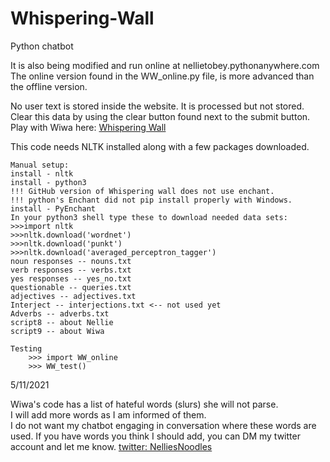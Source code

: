 # Whispering-Wall
Python chatbot 

It is also being modified and run online at nellietobey.pythonanywhere.com
The online version found in the WW_online.py file, is more advanced than the offline version.

No user text is stored inside the website. It is processed but not stored. 
Clear this data by using the clear button found next to the submit button.
Play with Wiwa here: [Whispering Wall](https://nelliestobey.pythonanywhere.com/wiwa)

This code needs NLTK installed along with a few packages downloaded.

    Manual setup:
    install - nltk
    install - python3
    !!! GitHub version of Whispering wall does not use enchant.
    !!! python's Enchant did not pip install properly with Windows.
    install - PyEnchant
    In your python3 shell type these to download needed data sets:
    >>>import nltk
    >>>nltk.download('wordnet')
    >>>nltk.download('punkt')
    >>>nltk.download('averaged_perceptron_tagger')
    noun responses -- nouns.txt
    verb responses -- verbs.txt
    yes responses -- yes_no.txt
    questionable -- queries.txt
    adjectives -- adjectives.txt
    Interject -- interjections.txt <-- not used yet
    Adverbs -- adverbs.txt
    script8 -- about Nellie
    script9 -- about Wiwa

    Testing
        >>> import WW_online
        >>> WW_test()

5/11/2021 

Wiwa's code has a list of hateful words (slurs) she will not parse.  
I will add more words as I am informed of them.  
I do not want my chatbot engaging in conversation where these words are used. 
If you have words you think I should add, you can DM my twitter account and let me know.
[twitter: NelliesNoodles](https://twitter.com/NelliesNoodles)


